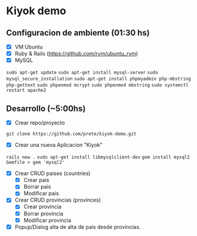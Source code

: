 # Kiyok demo

## Configuracion de ambiente (01:30 hs)
- [x] VM Ubuntu
- [x] Ruby & Rails (https://github.com/rvm/ubuntu_rvm)
- [x] MySQL

 `sudo apt-get update`
 `sudo apt-get install mysql-server`
 `sudo mysql_secure_installation`
 `sudo apt-get install phpmyadmin php-mbstring php-gettext`
 `sudo phpenmod mcrypt`
 `sudo phpenmod mbstring`
 `sudo systemctl restart apache2`

## Desarrollo  (~5:00hs)
- [x] Crear repo/proyecto

 `git clone https://github.com/prete/kiyok-demo.git`
- [x] Crear una nueva Aplicacion "Kiyok"

`rails new .`
 `sudo apt-get install libmysqlclient-dev`
 `gem install mysql2`
 `Gemfile > gem 'mysql2'`
- [x] Crear CRUD paises (countries)
    - [x] Crear pais
    - [x] Borrar pais
    - [x] Modificar pais
- [x] Crear CRUD provincias (provinces)
    - [x] Crear provincia
    - [x] Borrar provincia
    - [x] Modificar provincia
- [x] Popup/Dialog alta de alta de pais desde provincias.
